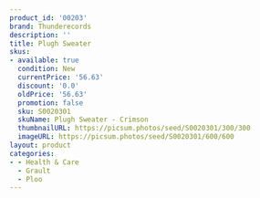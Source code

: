 ```yaml
---
product_id: '00203'
brand: Thunderecords
description: ''
title: Plugh Sweater
skus:
- available: true
  condition: New
  currentPrice: '56.63'
  discount: '0.0'
  oldPrice: '56.63'
  promotion: false
  sku: S0020301
  skuName: Plugh Sweater - Crimson
  thumbnailURL: https://picsum.photos/seed/S0020301/300/300
  imageURL: https://picsum.photos/seed/S0020301/600/600
layout: product
categories:
- - Health & Care
  - Grault
  - Ploo
---
```

